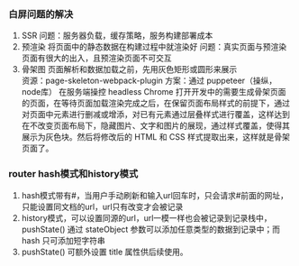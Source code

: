 ### 白屏问题的解决
 1. SSR    问题：服务器负载，缓存策略，服务构建部署成本
 2. 预渲染 将页面中的静态数据在构建过程中就渲染好  问题：真实页面与预渲染页面有很大的出入，且预渲染页面不可交互
 3. 骨架图 页面解析和数据加载之前，先用灰色矩形或圆形来展示  
   资源：page-skeleton-webpack-plugin 
   方案：通过 puppeteer（操纵，node库） 在服务端操控 headless Chrome 打开开发中的需要生成骨架页面的页面，在等待页面加载渲染完成之后，在保留页面布局样式的前提下，通过对页面中元素进行删减或增添，对已有元素通过层叠样式进行覆盖，这样达到在不改变页面布局下，隐藏图片、文字和图片的展现，通过样式覆盖，使得其展示为灰色块。然后将修改后的 HTML 和 CSS 样式提取出来，这样就是骨架页面了。

### router hash模式和history模式
1. hash模式带有#，当用户手动刷新和输入url回车时，只会请求#前面的网址，只能设置同文档的url，url只有改变才会被记录
2. history模式，可以设置同源的url，url一模一样也会被记录到记录栈中，pushState() 通过 stateObject 参数可以添加任意类型的数据到记录中；而 hash 只可添加短字符串
3. pushState() 可额外设置 title 属性供后续使用。
